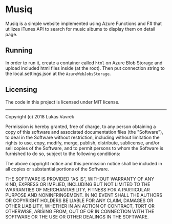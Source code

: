 # Musiq

Musiq is a simple website implemented using Azure Functions and F# that utilizes iTunes API to search for music albums to display them on detail page.

## Running

In order to run it, create a container called `html` on Azure Blob Storage and upload included html files inside (at the root). Then put connection string to the local.settings.json at the `AzureWebJobsStorage`.

## Licensing

The code in this project is licensed under MIT license.

---

Copyright (c) 2018 Lukas Vavrek

Permission is hereby granted, free of charge, to any person obtaining a copy
of this software and associated documentation files (the "Software"), to deal
in the Software without restriction, including without limitation the rights
to use, copy, modify, merge, publish, distribute, sublicense, and/or sell
copies of the Software, and to permit persons to whom the Software is
furnished to do so, subject to the following conditions:

The above copyright notice and this permission notice shall be included in all
copies or substantial portions of the Software.

THE SOFTWARE IS PROVIDED "AS IS", WITHOUT WARRANTY OF ANY KIND, EXPRESS OR
IMPLIED, INCLUDING BUT NOT LIMITED TO THE WARRANTIES OF MERCHANTABILITY,
FITNESS FOR A PARTICULAR PURPOSE AND NONINFRINGEMENT. IN NO EVENT SHALL THE
AUTHORS OR COPYRIGHT HOLDERS BE LIABLE FOR ANY CLAIM, DAMAGES OR OTHER
LIABILITY, WHETHER IN AN ACTION OF CONTRACT, TORT OR OTHERWISE, ARISING FROM,
OUT OF OR IN CONNECTION WITH THE SOFTWARE OR THE USE OR OTHER DEALINGS IN THE
SOFTWARE.


